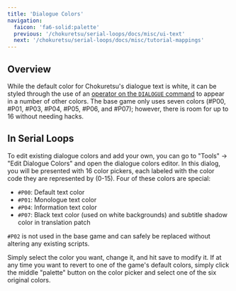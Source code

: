 ```yaml
---
title: 'Dialogue Colors'
navigation:
  faicon: 'fa6-solid:palette'
  previous: '/chokuretsu/serial-loops/docs/misc/ui-text'
  next: '/chokuretsu/serial-loops/docs/misc/tutorial-mappings'
---
```


## Overview
While the default color for Chokuretsu's dialogue text is white, it can be styled through the use of an [operator on the `DIALOGUE` command](../scripts/commands#dialogue)
to appear in a number of other colors. The base game only uses seven colors (#P00, #P01, #P03, #P04, #P05, #P06, and #P07); however, there is room for up to 16 without needing hacks.

## In Serial Loops
To edit existing dialogue colors and add your own, you can go to "Tools" &rarr; "Edit Dialogue Colors" and open the dialogue colors editor. In this dialog, you will be presented
with 16 color pickers, each labeled with the color code they are represented by (0-15). Four of these colors are special:

* `#P00`: Default text color
* `#P01`: Monologue text color
* `#P04`: Information text color
* `#P07`: Black text color (used on white backgrounds) and subtitle shadow color in translation patch

`#P02` is not used in the base game and can safely be replaced without altering any existing scripts.

Simply select the color you want, change it, and hit save to modify it. If at any time you want to revert to one of the game's default colors,
simply click the middle "palette" button on the color picker and select one of the six original colors.